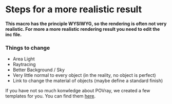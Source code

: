 # Steps for a more realistic result

**This macro has the principle WYSIWYG, so the rendering is often not very realistic. For more a more realistic rendering result you need to edit the inc file.**

### Things to change
* Area Light
* Raytracing
* Better Background / Sky
* Very little normal to every object (in the reality, no object is perfect)
* Link to change the material of objects (maybe define a standard finish)

If you have not so much konwledge about POVray, we created a few templates for you. You can find them [here](XXX).
